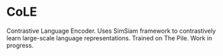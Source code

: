 # CoLE
Contrastive Language Encoder. Uses SimSiam framework to contrastively learn large-scale language representations. Trained on The Pile. Work in progress.
